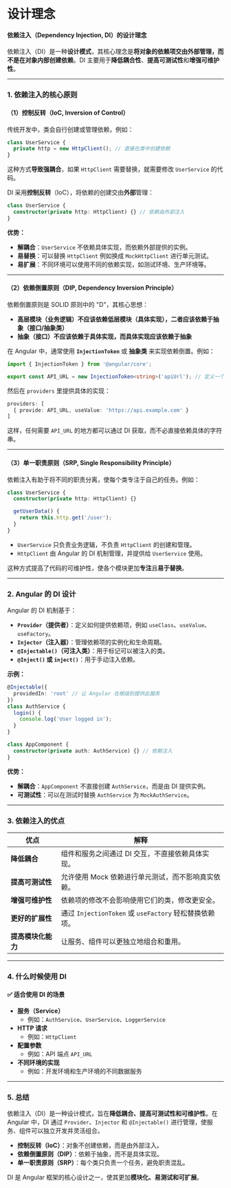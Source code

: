 # 设计理念

#### **依赖注入（Dependency Injection, DI）的设计理念**

依赖注入（DI）是一种**设计模式**，其核心理念是**将对象的依赖项交由外部管理，而不是在对象内部创建依赖**。DI 主要用于**降低耦合性**、**提高可测试性**和**增强可维护性**。

***

### **1. 依赖注入的核心原则**

#### **（1）控制反转（IoC, Inversion of Control）**

传统开发中，类会自行创建或管理依赖，例如：

```typescript
class UserService {
  private http = new HttpClient(); // 直接在类中创建依赖
}
```

这种方式**导致强耦合**，如果 `HttpClient` 需要替换，就需要修改 `UserService` 的代码。

DI 采用**控制反转**（IoC），将依赖的创建交由**外部**管理：

```typescript
class UserService {
  constructor(private http: HttpClient) {} // 依赖由外部注入
}
```

**优势：**

* **解耦合**：`UserService` 不依赖具体实现，而依赖外部提供的实例。
* **易替换**：可以替换 `HttpClient` 例如换成 `MockHttpClient` 进行单元测试。
* **易扩展**：不同环境可以使用不同的依赖实现，如测试环境、生产环境等。

***

#### **（2）依赖倒置原则（DIP, Dependency Inversion Principle）**

依赖倒置原则是 SOLID 原则中的 "D"，其核心思想：

* **高层模块（业务逻辑）不应该依赖低层模块（具体实现），二者应该依赖于抽象（接口/抽象类）**
* **抽象（接口）不应该依赖于具体实现，而具体实现应该依赖于抽象**

在 Angular 中，通常使用 **`InjectionToken`** 或 **抽象类** 来实现依赖倒置。例如：

```typescript
import { InjectionToken } from '@angular/core';

export const API_URL = new InjectionToken<string>('apiUrl'); // 定义一个抽象的 Token
```

然后在 `providers` 里提供具体的实现：

```typescript
providers: [
  { provide: API_URL, useValue: 'https://api.example.com' }
]
```

这样，任何需要 `API_URL` 的地方都可以通过 DI 获取，而不必直接依赖具体的字符串。

***

#### **（3）单一职责原则（SRP, Single Responsibility Principle）**

依赖注入有助于将不同的职责分离，使每个类专注于自己的任务。例如：

```typescript
class UserService {
  constructor(private http: HttpClient) {}

  getUserData() {
    return this.http.get('/user');
  }
}
```

* `UserService` 只负责业务逻辑，不负责 `HttpClient` 的创建和管理。
* `HttpClient` 由 Angular 的 DI 机制管理，并提供给 `UserService` 使用。

这种方式提高了代码的可维护性，使各个模块更加**专注**且**易于替换**。

***

### **2. Angular 的 DI 设计**

Angular 的 DI 机制基于：

* **`Provider`（提供者）**：定义如何提供依赖项，例如 `useClass`、`useValue`、`useFactory`。
* **`Injector`（注入器）**：管理依赖项的实例化和生命周期。
* **`@Injectable()`（可注入类）**：用于标记可以被注入的类。
* **`@Inject()` 或 `inject()`**：用于手动注入依赖。

**示例：**

```typescript
@Injectable({
  providedIn: 'root' // 让 Angular 在根级别提供此服务
})
class AuthService {
  login() {
    console.log('User logged in');
  }
}

class AppComponent {
  constructor(private auth: AuthService) {} // 依赖注入
}
```

**优势：**

* **解耦合**：`AppComponent` 不直接创建 `AuthService`，而是由 DI 提供实例。
* **可测试性**：可以在测试时替换 `AuthService` 为 `MockAuthService`。

***

### **3. 依赖注入的优点**

| **优点**      | **解释**                                      |
| ----------- | ------------------------------------------- |
| **降低耦合**    | 组件和服务之间通过 DI 交互，不直接依赖具体实现。                  |
| **提高可测试性**  | 允许使用 Mock 依赖进行单元测试，而不影响真实依赖。                |
| **增强可维护性**  | 依赖项的修改不会影响使用它们的类，修改更安全。                     |
| **更好的扩展性**  | 通过 `InjectionToken` 或 `useFactory` 轻松替换依赖项。 |
| **提高模块化能力** | 让服务、组件可以更独立地组合和重用。                          |

***

### **4. 什么时候使用 DI**

#### ✅ **适合使用 DI 的场景**

* **服务（Service）**
  * 例如：`AuthService`、`UserService`、`LoggerService`
* **HTTP 请求**
  * 例如：`HttpClient`
* **配置参数**
  * 例如：API 端点 `API_URL`
* **不同环境的实现**
  * 例如：开发环境和生产环境的不同数据服务



***

### **5. 总结**

依赖注入（DI）是一种设计模式，旨在**降低耦合、提高可测试性和可维护性**。在 Angular 中，DI 通过 `Provider`、`Injector` 和 `@Injectable()` 进行管理，使服务、组件可以独立开发并灵活组合。

* **控制反转（IoC）**：对象不创建依赖，而是由外部注入。
* **依赖倒置原则（DIP）**：依赖于抽象，而不是具体实现。
* **单一职责原则（SRP）**：每个类只负责一个任务，避免职责混乱。

DI 是 Angular 框架的核心设计之一，使其更加**模块化、易测试和可扩展**。
